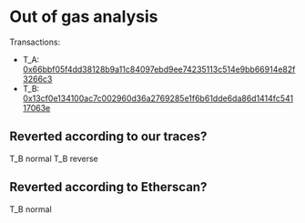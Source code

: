 # Out of gas analysis

Transactions:
- T_A: [0x66bbf05f4dd38128b9a11c84097ebd9ee74235113c514e9bb66914e82f3266c3](https://etherscan.io/tx/0x66bbf05f4dd38128b9a11c84097ebd9ee74235113c514e9bb66914e82f3266c3)
- T_B: [0x13cf0e134100ac7c002960d36a2769285e1f6b61dde6da86d1414fc54117063e](https://etherscan.io/tx/0x13cf0e134100ac7c002960d36a2769285e1f6b61dde6da86d1414fc54117063e)

## Reverted according to our traces?

T_B normal
T_B reverse

## Reverted according to Etherscan?

T_B normal